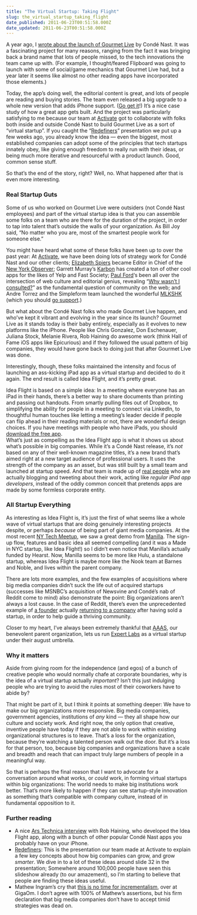 ```yaml
---
title: "The Virtual Startup: Taking Flight"
slug: the_virtual_startup_taking_flight
date_published: 2011-06-23T00:51:58.000Z
date_updated: 2011-06-23T00:51:58.000Z
---
```


A year ago, I [wrote about the launch of Gourmet Live](http://dashes.com/anil/2010/09/gourmet-live-and-rewarding-experiences.html) by Condé Nast. It was a fascinating project for many reasons, ranging from the fact it was bringing back a brand name that lots of people missed, to the tech innovations the team came up with. (For example, I thought/feared Flipboard was going to launch with some of social/game mechanics that Gourmet Live had, but a year later it seems like almost no other reading apps have incorporated those elements.)

Today, the app’s doing well, the editorial content is great, and lots of people are reading and buying stories. The team even released a big upgrade to a whole new version that adds iPhone support. ([Go get it](http://itunes.apple.com/us/app/id391597058)!) It’s a nice case study of how a great app gets built. And the project was particularly satisfying to me because our team at [Activate](http://activate.com/) got to collaborate with folks both inside and outside Condé Nast to build Gourmet Live as a sort of “virtual startup”. If you caught the “[Redefiners](http://activate.com/redefiners/)” presentation we put up a few weeks ago, you already know the idea — even the biggest, most established companies can adopt some of the principles that tech startups innately obey, like giving enough freedom to really run with their ideas, or being much more iterative and resourceful with a product launch. Good, common sense stuff.

So that’s the end of the story, right? Well, no. What happened after that is even more interesting.

### Real Startup Guts

Some of us who worked on Gourmet Live were outsiders (not Condé Nast employees) and part of the virtual startup idea is that you can assemble some folks on a team who are there for the duration of the project, in order to tap into talent that’s outside the walls of your organization. As Bill Joy said, “No matter who you are, most of the smartest people work for someone else.”

You might have heard what some of these folks have been up to over the past year: At [Activate](http://activate.com/), we have been doing lots of strategy work for Condé Nast and our other clients; [Elizabeth Spiers](http://www.elizabethspiers.com/) became Editor in Chief of the [New York Observer](http://www.observer.com/); Garrett Murray’s [Karbon](http://gokarbon.com/) has created a ton of other cool apps for the likes of Yelp and Fast Society; [Paul Ford](http://ftrain.com/)‘s been all over the intersection of web culture and editorial genius, revealing “[Why wasn’t I consulted?](http://www.ftrain.com/wwic.html)” as the fundamental question of community on the web; and Andre Torrez and the Simpleform team launched the wonderful [MLKSHK](http://mlkshk.com/) (which you should [go support](http://mlkshk.typepad.com/mlkshk/2011/06/help.html).)

But what about the Condé Nast folks who made Gourmet Live happen, and who’ve kept it vibrant and evolving in the year since its launch? Gourmet Live as it stands today is their baby entirely, especially as it evolves to new platforms like the iPhone. People like Chris Gonzalez, Don Eschenauer, Juliana Stock, Melanie Rivera, Rob Haining do awesome work (think Hall of Fame iOS apps like Epicurious) and if they followed the usual pattern of big companies, they would have gone back to doing just that after Gourmet Live was done.

Interestingly, though, these folks maintained the intensity and focus of launching an ass-kicking iPad app as a virtual startup and decided to do it again. The end result is called Idea Flight, and it’s pretty great.
  
 Idea Flight is based on a simple idea: In a meeting where everyone has an iPad in their hands, there’s a better way to share documents than printing and passing out handouts. From smartly pulling files out of Dropbox, to simplifying the ability for people in a meeting to connect via LinkedIn, to thoughtful human touches like letting a meeting’s leader decide if people can flip ahead in their reading materials or not, there are wonderful design choices. If you have meetings with people who have iPads, you should [download the free app](http://www.ideaflight.com/app).  
 What’s just as compelling as the Idea Flight app is what it shows us about what’s possible in big companies. While it’s a Condé Nast release, it’s *not* based on any of their well-known magazine titles, it’s a new brand that’s aimed right at a new target audience of professional users. It uses the strength of the company as an asset, but was still built by a small team and launched at startup speed. And that team is made up of [real people](http://www.ideaflight.com/team/) who are actually blogging and tweeting about their work, acting like *regular iPad app developers*, instead of the oddly common conceit that pretends apps are made by some formless corporate entity.

### All Startup Everything

As interesting as Idea Flight is, it’s just the first of what seems like a whole wave of virtual startups that are doing genuinely interesting projects despite, or perhaps *because* of being part of giant media companies. At the most recent [NY Tech Meetup](http://nytm.org/), we saw a great demo from [Manilla](http://manilla.com/). The sign-up flow, features and basic idea all seemed compelling (and it was a Made in NYC startup, like Idea Flight!) so I didn’t even notice that Manilla’s actually funded by Hearst. Now, Manilla seems to be more like Hulu, a standalone startup, whereas Idea Flight is maybe more like the Nook team at Barnes and Noble, and lives within the parent company.

There are lots more examples, and the few examples of acquisitions where big media companies didn’t suck the life out of acquired startups (successes like MSNBC’s acquisition of Newsvine and Condé’s nab of Reddit come to mind) also demonstrate the point: Big organizations aren’t always a lost cause. In the case of Reddit, there’s even the unprecedented example of [a founder](http://alexisohanian.com/) actually [returning to a company](http://blog.reddit.com/2011/04/good-news-everyone.html) after having sold a startup, in order to help guide a thriving community.

Closer to my heart, I’ve always been extremely thankful that [AAAS](http://aaas.org/), our benevolent parent organization, lets us run [Expert Labs](http://expertlabs.org/) as a virtual startup under their august umbrella.

### Why it matters

Aside from giving room for the independence (and egos) of a bunch of creative people who would normally chafe at corporate boundaries, why is the idea of a virtual startup actually *important*? Isn’t this just indulging people who are trying to avoid the rules most of their coworkers have to abide by?

That might be part of it, but I think it points at something deeper: We have to make our big organizations more responsive. Big media companies, government agencies, institutions of *any* kind — they all shape how our culture and society work. And right now, the only option that creative, inventive people have today if they are not able to work within existing organizational structures is to leave. That’s a loss for the organization, because they’re watching a talented person walk out the door. But it’s a loss for that person, too, because big companies and organizations have a scale and breadth and reach that can impact truly large numbers of people in a meaningful way.

So that is perhaps the final reason that I want to advocate for a conversation around what works, or *could* work, in forming virtual startups within big organizations: The world needs to make big institutions work better. That’s more likely to happen if they can see startup-style innovation as something that’s compatible with company culture, instead of in fundamental opposition to it.

### Further reading

- A nice [Ars Technica interview](http://arstechnica.com/apple/news/2011/06/ars-at-wwdc-meet-the-the-developer-behind-conde-nasts-ios-apps.ars) with Rob Haining, who developed the Idea Flight app, along with a bunch of other popular Condé Nast apps you probably have on your iPhone.
- [Redefiners](http://activate.com/redefiners): This is the presentation our team made at Activate to explain a few key concepts about how big companies can grow, and grow *smarter*. We dive in to a lot of these ideas around slide 32 in the presentation; Somewhere around 100,000 people have seen this slideshow already (to our amazement), so I’m starting to believe that people are finding these ideas useful.
- Mathew Ingram’s cry that [this is no time for incrementalism](http://gigaom.com/2011/06/12/future-of-media-this-is-no-time-for-incrementalism/), over at GigaOm. I don’t agree with 100% of Mathew’s assertions, but his firm declaration that big media companies don’t have to accept timid strategies was dead on.
